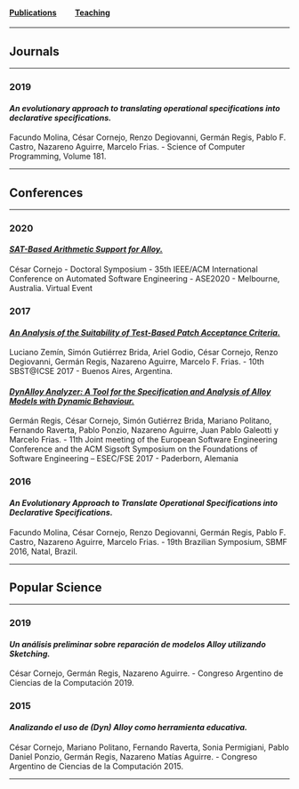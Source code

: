 #### [Publications](/publications)&nbsp;   &nbsp;   &nbsp;   &nbsp;   &nbsp; [Teaching](/teaching)&nbsp;   &nbsp;   &nbsp;   &nbsp;   &nbsp;   

---

## Journals

---

### 2019

#### *An evolutionary approach to translating operational specifications into declarative specifications.*

Facundo Molina, César Cornejo, Renzo Degiovanni, Germán Regis, Pablo F. Castro, Nazareno Aguirre, Marcelo Frias. - Science of Computer Programming, Volume 181.

---

## Conferences

---

### 2020

#### [*SAT-Based Arithmetic Support for Alloy.*](/ASE20DocSym.pdf)

César Cornejo - Doctoral Symposium - 35th IEEE/ACM International Conference on Automated Software Engineering - ASE2020 - Melbourne, Australia. Virtual Event

### 2017

#### [*An Analysis of the Suitability of Test-Based Patch Acceptance Criteria.*](/formal-specs-for-program-repair-1.pdf)

Luciano Zemín, Simón Gutiérrez Brida, Ariel Godio, César Cornejo, Renzo Degiovanni, Germán Regis, Nazareno Aguirre, Marcelo F. Frias. - 10th SBST@ICSE 2017 - Buenos Aires, Argentina.

#### [*DynAlloy Analyzer: A Tool for the Specification and Analysis of Alloy Models with Dynamic Behaviour.*](/fse17demo-demoid350-p-a34566f-32565-final.pdf)

Germán Regis, César Cornejo, Simón Gutiérrez Brida, Mariano Politano, Fernando Raverta, Pablo Ponzio, Nazareno Aguirre, Juan Pablo Galeotti y Marcelo Frias. - 11th Joint meeting of the European Software Engineering Conference and the ACM Sigsoft Symposium on the Foundations of Software Engineering – ESEC/FSE 2017 - Paderborn, Alemania

### 2016

#### *An Evolutionary Approach to Translate Operational Specifications into Declarative Specifications.*

Facundo Molina, César Cornejo, Renzo Degiovanni, Germán Regis, Pablo F. Castro, Nazareno Aguirre, Marcelo Frias. - 19th Brazilian Symposium, SBMF 2016, Natal, Brazil.

---

## Popular Science

---

### 2019

#### *Un análisis preliminar sobre reparación de modelos Alloy utilizando Sketching.*

César Cornejo, Germán Regis, Nazareno Aguirre. - Congreso Argentino de Ciencias de la Computación 2019.

### 2015

#### *Analizando el uso de (Dyn) Alloy como herramienta educativa.*

César Cornejo, Mariano Politano, Fernando Raverta, Sonia Permigiani, Pablo Daniel Ponzio, Germán Regis, Nazareno Matías Aguirre. - Congreso Argentino de Ciencias de la Computación 2015.

---
